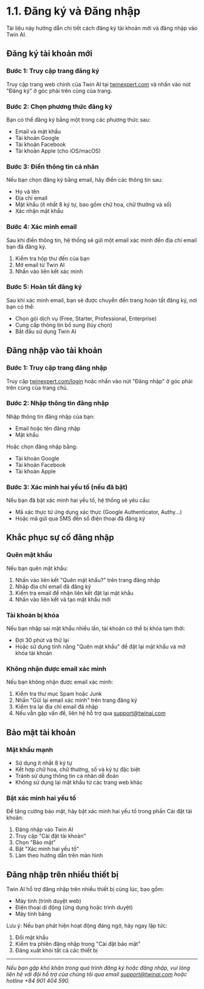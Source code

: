 # 1.1. Đăng ký và Đăng nhập

Tài liệu này hướng dẫn chi tiết cách đăng ký tài khoản mới và đăng nhập vào Twin AI.

## Đăng ký tài khoản mới

### Bước 1: Truy cập trang đăng ký
Truy cập trang web chính của Twin AI tại [twinexpert.com](https://twinexpert.com) và nhấn vào nút "Đăng ký" ở góc phải trên cùng của trang.

### Bước 2: Chọn phương thức đăng ký
Bạn có thể đăng ký bằng một trong các phương thức sau:
- Email và mật khẩu
- Tài khoản Google
- Tài khoản Facebook
- Tài khoản Apple (cho iOS/macOS)

### Bước 3: Điền thông tin cá nhân
Nếu bạn chọn đăng ký bằng email, hãy điền các thông tin sau:
- Họ và tên
- Địa chỉ email
- Mật khẩu (ít nhất 8 ký tự, bao gồm chữ hoa, chữ thường và số)
- Xác nhận mật khẩu

### Bước 4: Xác minh email
Sau khi điền thông tin, hệ thống sẽ gửi một email xác minh đến địa chỉ email bạn đã đăng ký.
1. Kiểm tra hộp thư đến của bạn
2. Mở email từ Twin AI
3. Nhấn vào liên kết xác minh

### Bước 5: Hoàn tất đăng ký
Sau khi xác minh email, bạn sẽ được chuyển đến trang hoàn tất đăng ký, nơi bạn có thể:
- Chọn gói dịch vụ (Free, Starter, Professional, Enterprise)
- Cung cấp thông tin bổ sung (tùy chọn)
- Bắt đầu sử dụng Twin AI

## Đăng nhập vào tài khoản

### Bước 1: Truy cập trang đăng nhập
Truy cập [twinexpert.com/login](https://twinexpert.com/login) hoặc nhấn vào nút "Đăng nhập" ở góc phải trên cùng của trang chủ.

### Bước 2: Nhập thông tin đăng nhập
Nhập thông tin đăng nhập của bạn:
- Email hoặc tên đăng nhập
- Mật khẩu

Hoặc chọn đăng nhập bằng:
- Tài khoản Google
- Tài khoản Facebook
- Tài khoản Apple

### Bước 3: Xác minh hai yếu tố (nếu đã bật)
Nếu bạn đã bật xác minh hai yếu tố, hệ thống sẽ yêu cầu:
- Mã xác thực từ ứng dụng xác thực (Google Authenticator, Authy...)
- Hoặc mã gửi qua SMS đến số điện thoại đã đăng ký

## Khắc phục sự cố đăng nhập

### Quên mật khẩu
Nếu bạn quên mật khẩu:
1. Nhấn vào liên kết "Quên mật khẩu?" trên trang đăng nhập
2. Nhập địa chỉ email đã đăng ký
3. Kiểm tra email để nhận liên kết đặt lại mật khẩu
4. Nhấn vào liên kết và tạo mật khẩu mới

### Tài khoản bị khóa
Nếu bạn nhập sai mật khẩu nhiều lần, tài khoản có thể bị khóa tạm thời:
- Đợi 30 phút và thử lại
- Hoặc sử dụng tính năng "Quên mật khẩu" để đặt lại mật khẩu và mở khóa tài khoản

### Không nhận được email xác minh
Nếu bạn không nhận được email xác minh:
1. Kiểm tra thư mục Spam hoặc Junk
2. Nhấn "Gửi lại email xác minh" trên trang đăng ký
3. Kiểm tra lại địa chỉ email đã nhập
4. Nếu vẫn gặp vấn đề, liên hệ hỗ trợ qua support@twinai.com

## Bảo mật tài khoản

### Mật khẩu mạnh
- Sử dụng ít nhất 8 ký tự
- Kết hợp chữ hoa, chữ thường, số và ký tự đặc biệt
- Tránh sử dụng thông tin cá nhân dễ đoán
- Không sử dụng lại mật khẩu từ các trang web khác

### Bật xác minh hai yếu tố
Để tăng cường bảo mật, hãy bật xác minh hai yếu tố trong phần Cài đặt tài khoản:
1. Đăng nhập vào Twin AI
2. Truy cập "Cài đặt tài khoản"
3. Chọn "Bảo mật"
4. Bật "Xác minh hai yếu tố"
5. Làm theo hướng dẫn trên màn hình

## Đăng nhập trên nhiều thiết bị

Twin AI hỗ trợ đăng nhập trên nhiều thiết bị cùng lúc, bao gồm:
- Máy tính (trình duyệt web)
- Điện thoại di động (ứng dụng hoặc trình duyệt)
- Máy tính bảng

Lưu ý: Nếu bạn phát hiện hoạt động đáng ngờ, hãy ngay lập tức:
1. Đổi mật khẩu
2. Kiểm tra phiên đăng nhập trong "Cài đặt bảo mật"
3. Đăng xuất khỏi tất cả các thiết bị

---

*Nếu bạn gặp khó khăn trong quá trình đăng ký hoặc đăng nhập, vui lòng liên hệ với đội hỗ trợ của chúng tôi qua email support@twinai.com hoặc hotline +84 901 404 590.*